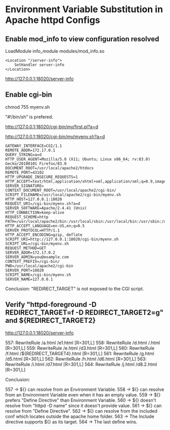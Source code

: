 # Environment Variable Substitution in Apache httpd Configs

## Enable mod_info to view configuration resolved

LoadModule info_module modules/mod_info.so

```
<Location "/server-info">
    SetHandler server-info
</Location>
```

<http://127.0.0.1:18020/server-info>

## Enable cgi-bin

chmod 755 myenv.sh

"#!/bin/sh" is prefered.

<http://127.0.0.1:18020/cgi-bin/my/first.pl?a=d>

<http://127.0.0.1:18020/cgi-bin/my/myenv.sh?a=d>

```
GATEWAY_INTERFACE=CGI/1.1
REMOTE_ADDR=172.17.0.1
QUERY_STRING=a=d
HTTP_USER_AGENT=Mozilla/5.0 (X11; Ubuntu; Linux x86_64; rv:83.0) Gecko/20100101 Firefox/83.0
DOCUMENT_ROOT=/usr/local/apache2/htdocs
REMOTE_PORT=43102
HTTP_UPGRADE_INSECURE_REQUESTS=1
HTTP_ACCEPT=text/html,application/xhtml+xml,application/xml;q=0.9,image/webp,*/*;q=0.8
SERVER_SIGNATURE=
CONTEXT_DOCUMENT_ROOT=/usr/local/apache2/cgi-bin/
SCRIPT_FILENAME=/usr/local/apache2/cgi-bin/myenv.sh
HTTP_HOST=127.0.0.1:18020
REQUEST_URI=/cgi-bin/myenv.sh?a=d
SERVER_SOFTWARE=Apache/2.4.41 (Unix)
HTTP_CONNECTION=keep-alive
REQUEST_SCHEME=http
PATH=/usr/local/apache2/bin:/usr/local/sbin:/usr/local/bin:/usr/sbin:/usr/bin:/sbin:/bin
HTTP_ACCEPT_LANGUAGE=en-US,en;q=0.5
SERVER_PROTOCOL=HTTP/1.1
HTTP_ACCEPT_ENCODING=gzip, deflate
SCRIPT_URI=http://127.0.0.1:18020/cgi-bin/myenv.sh
SCRIPT_URL=/cgi-bin/myenv.sh
REQUEST_METHOD=GET
SERVER_ADDR=172.17.0.2
SERVER_ADMIN=you@example.com
CONTEXT_PREFIX=/cgi-bin/
PWD=/usr/local/apache2/cgi-bin
SERVER_PORT=18020
SCRIPT_NAME=/cgi-bin/myenv.sh
SERVER_NAME=127.0.0.1
```

Conclusion: "REDIRECT_TARGET" is not exposed to the CGI script.

## Verify "httpd-foreground -D REDIRECT_TARGET=f -D REDIRECT_TARGET2=g" and ${REDIRECT_TARGET2}

<http://127.0.0.1:18020/server-info>

557: RewriteRule /a.html /e1.html [R=301,L]
558: RewriteRule /d.html /.html [R=301,L]
559: RewriteRule /e.html /d3.html [R=301,L]
560: RewriteRule /f.html /${REDIRECT_TARGET4}.html [R=301,L]
561: RewriteRule /g.html /d5.html [R=301,L]
562: RewriteRule /h.html /d6.html [R=301,L]
563: RewriteRule /i.html /d7.html [R=301,L]
564: RewriteRule /j.html /d8.2.html [R=301,L]

Conclusion:

557 -> ${} can resolve from an Environment Variable.
558 -> ${} can resolve from an Environment Variable even when it has an empty value.
559 -> ${} prefers "Define Directive" than Environment Variable.
560 -> ${} doesn't resolve from "httpd -D name" since it doesn't provide value.
561 -> ${} can resolve from "Define Directive".
562 -> ${} can resolve from the included conf which locates outside the apache home folder.
563 -> The Include directive supports ${} as its target.
564 -> The last define wins.

